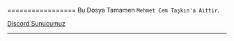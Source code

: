 =================
Bu Dosya Tamamen `Mehmet Cem Taşkın'a Aittir`.

[Discord Sunucumuz](https://discord.gg/nzbXxT)

---
